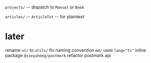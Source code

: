 `projects/` -- dispatch to `Manual` or `Book`

`articles/` -- `ArticleTxt` -- for plaintext

# later

rename `ut/` to `utils/`
fix naming convention
`md/` uses `lang="ts"`
inline package `@xieyuheng/postmark`
refactor postmark api

